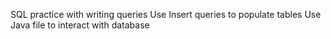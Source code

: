 SQL practice with writing queries
Use Insert queries to populate tables
Use Java file to interact with database
